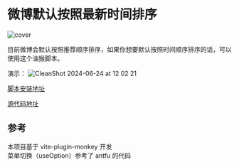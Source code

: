 # 微博默认按照最新时间排序
![cover](https://github.com/KazooTTT/weibo-default-timeline/assets/31075337/41b23ee4-6fbf-4a59-9a3e-41560351b621)

目前微博会默认按照推荐顺序排序，如果你想要默认按照时间顺序排序的话，可以使用这个油猴脚本。

演示：
![CleanShot 2024-06-24 at 12 02 21](https://github.com/KazooTTT/weibo-default-timeline/assets/31075337/36c863c5-a055-465c-ad76-b37eec882c49)


[脚本安装地址](https://greasyfork.org/zh-CN/scripts/498729-%E5%BE%AE%E5%8D%9A%E9%BB%98%E8%AE%A4%E6%8C%89%E7%85%A7%E6%9C%80%E6%96%B0%E6%97%B6%E9%97%B4%E6%8E%92%E5%BA%8F)

[源代码地址](https://github.com/KazooTTT/weibo-default-timeline)

## 参考

本项目基于 vite-plugin-monkey 开发  
菜单切换（useOption）参考了 antfu 的代码
